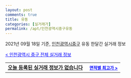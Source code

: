 ```yaml
---
layout: post
comments: true
title: 유동
categories: [실거래가]
permalink: /apt/인천광역시중구유동
---
```


2021년 09월 18일 기준, <a href="/apt/인천광역시중구">인천광역시중구</a> 유동 한달간 실거래 정보

<a style="color: blue;" href="/apt/인천광역시중구">< 인천광역시 중구 전체 실거래 정보</a>
<!---- start ---->
<table>
  <tr>
    <td colspan="4" style="font-weight: bold;"><a href="/apt/인천광역시중구유동{name_without_space}">오늘 등록된 실거래 정보가 없습니다</a> &nbsp;&nbsp;&nbsp; <a style="color: blue; font-size: smaller;" href="/apt/인천광역시중구유동{name_without_space}">면적별 최고가 ></a></td>
  </tr>
    
</table>
<!---- end ---->
    